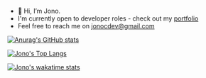 - 👋 Hi, I’m Jono.
- I'm currently open to developer roles - check out my [portfolio](https://jcarait.dev/)
- Feel free to reach me on jonocdev@gmail.com


[![Anurag's GitHub stats](https://github-readme-stats.vercel.app/api?username=jcarait&theme=dark&show_icons=true)](https://github.com/jcarait/github-readme-stats)

[![Jono's Top Langs](https://github-readme-stats.vercel.app/api/top-langs/?username=jcarait&theme=dark&show_icons=true)](https://github.com/anuraghazra/github-readme-stats)

[![Jono's wakatime stats](https://github-readme-stats.vercel.app/api/wakatime?username=jcarait&theme=dark&show_icons=true)](https://github.com/anuraghazra/github-readme-stats)

